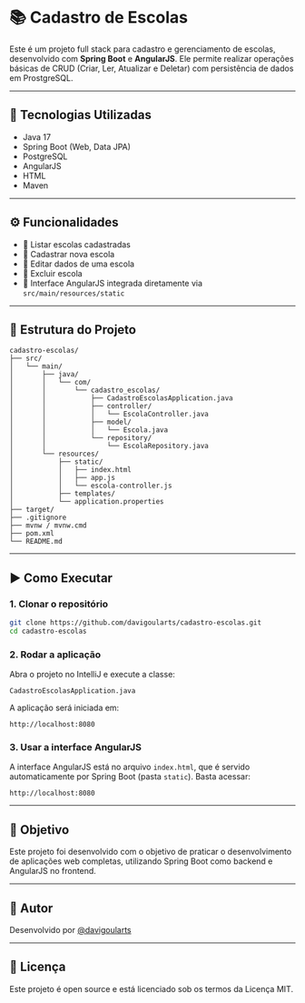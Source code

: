 # 📚 Cadastro de Escolas

Este é um projeto full stack para cadastro e gerenciamento de escolas, desenvolvido com **Spring Boot** e **AngularJS**. Ele permite realizar operações básicas de CRUD (Criar, Ler, Atualizar e Deletar) com persistência de dados em ProstgreSQL.

---

## 🚀 Tecnologias Utilizadas

- Java 17
- Spring Boot (Web, Data JPA)
- PostgreSQL
- AngularJS
- HTML
- Maven

---

## ⚙️ Funcionalidades

- 🔹 Listar escolas cadastradas
- 🔹 Cadastrar nova escola
- 🔹 Editar dados de uma escola
- 🔹 Excluir escola
- 🔹 Interface AngularJS integrada diretamente via `src/main/resources/static`

---

## 📁 Estrutura do Projeto

```
cadastro-escolas/
├── src/
│   └── main/
│       ├── java/
│       │   └── com/
│       │       └── cadastro_escolas/
│       │           ├── CadastroEscolasApplication.java
│       │           ├── controller/
│       │           │   └── EscolaController.java
│       │           ├── model/
│       │           │   └── Escola.java
│       │           └── repository/
│       │               └── EscolaRepository.java
│       └── resources/
│           ├── static/
│           │   ├── index.html
│           │   ├── app.js
│           │   └── escola-controller.js
│           ├── templates/              
│           └── application.properties
├── target/                              
├── .gitignore
├── mvnw / mvnw.cmd
├── pom.xml                            
└── README.md

```

---

## ▶️ Como Executar

### 1. Clonar o repositório

```bash
git clone https://github.com/davigoularts/cadastro-escolas.git
cd cadastro-escolas
```

### 2. Rodar a aplicação

Abra o projeto no IntelliJ e execute a classe:

```
CadastroEscolasApplication.java
```

A aplicação será iniciada em:
```
http://localhost:8080
```

### 3. Usar a interface AngularJS

A interface AngularJS está no arquivo `index.html`, que é servido automaticamente por Spring Boot (pasta `static`). Basta acessar:

```
http://localhost:8080
```

---

## 📌 Objetivo

Este projeto foi desenvolvido com o objetivo de praticar o desenvolvimento de aplicações web completas, utilizando Spring Boot como backend e AngularJS no frontend.

---

## 👤 Autor

Desenvolvido por [@davigoularts](https://github.com/davigoularts)

---

## 📝 Licença

Este projeto é open source e está licenciado sob os termos da Licença MIT.
